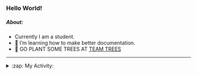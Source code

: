 ### Hello World!

##### About:
- Currently I am a student.
- 🌱 I’m learning how to make better documentation.
- 🌱 GO PLANT SOME TREES AT [TEAM TREES](https://teamtrees.org/)

---
<details>
  <summary>:zap: My Activity:</summary>
  
<!--START_SECTION:waka-->
![Code Time](http://img.shields.io/badge/Code%20Time-1%2C188%20hrs%2026%20mins-blue)

**I'm a Night 🦉** 

```text
🌞 Morning                1879 commits        ██░░░░░░░░░░░░░░░░░░░░░░░   10.00 % 
🌆 Daytime                6408 commits        █████████░░░░░░░░░░░░░░░░   34.11 % 
🌃 Evening                5395 commits        ███████░░░░░░░░░░░░░░░░░░   28.72 % 
🌙 Night                  5104 commits        ███████░░░░░░░░░░░░░░░░░░   27.17 % 
```
📅 **I'm Most Productive on Wednesday** 

```text
Monday                   2653 commits        ████░░░░░░░░░░░░░░░░░░░░░   14.12 % 
Tuesday                  2560 commits        ███░░░░░░░░░░░░░░░░░░░░░░   13.63 % 
Wednesday                4383 commits        ██████░░░░░░░░░░░░░░░░░░░   23.33 % 
Thursday                 2418 commits        ███░░░░░░░░░░░░░░░░░░░░░░   12.87 % 
Friday                   1964 commits        ███░░░░░░░░░░░░░░░░░░░░░░   10.45 % 
Saturday                 1642 commits        ██░░░░░░░░░░░░░░░░░░░░░░░   08.74 % 
Sunday                   3166 commits        ████░░░░░░░░░░░░░░░░░░░░░   16.85 % 
```


📊 **This Week I Spent My Time On** 

```text
🔥 Editors: 
VS Code                  9 hrs 50 mins       ████████████████░░░░░░░░░   65.49 % 
IntelliJ                 4 hrs 26 mins       ███████░░░░░░░░░░░░░░░░░░   29.52 % 
Android Studio           44 mins             █░░░░░░░░░░░░░░░░░░░░░░░░   04.99 % 

🐱‍💻 Projects: 
givbacks-admin           8 hrs 22 mins       ██████████████░░░░░░░░░░░   55.74 % 
intro                    2 hrs 57 mins       █████░░░░░░░░░░░░░░░░░░░░   19.68 % 
melody-iuvo              55 mins             ██░░░░░░░░░░░░░░░░░░░░░░░   06.14 % 
My Application           42 mins             █░░░░░░░░░░░░░░░░░░░░░░░░   04.69 % 
mysql-java-conn          36 mins             █░░░░░░░░░░░░░░░░░░░░░░░░   04.04 % 
```


 Last Updated on 06/09/2023 20:12:03 UTC
<!--END_SECTION:waka-->
</details>
